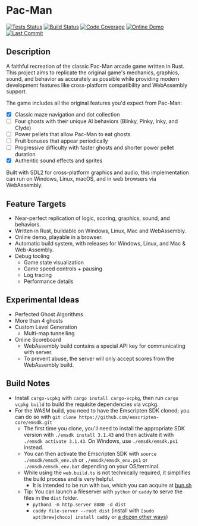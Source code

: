 # Pac-Man

[![Tests Status][badge-test]][test] [![Build Status][badge-build]][build] [![Code Coverage][badge-coverage]][coverage] [![Online Demo][badge-online-demo]][demo] [![Last Commit][badge-last-commit]][commits]

[badge-test]: https://github.com/Xevion/Pac-Man/actions/workflows/test.yaml/badge.svg
[badge-build]: https://github.com/Xevion/Pac-Man/actions/workflows/build.yaml/badge.svg
[badge-coverage]: https://coveralls.io/repos/github/Xevion/Pac-Man/badge.svg?branch=master
[badge-demo]: https://img.shields.io/github/deployments/Xevion/Pac-Man/github-pages?label=GitHub%20Pages
[badge-online-demo]: https://img.shields.io/badge/GitHub%20Pages-Demo-brightgreen
[badge-last-commit]: https://img.shields.io/github/last-commit/Xevion/Pac-Man
[build]: https://github.com/Xevion/Pac-Man/actions/workflows/build.yaml
[test]: https://github.com/Xevion/Pac-Man/actions/workflows/test.yaml
[coverage]: https://coveralls.io/github/Xevion/Pac-Man?branch=master
[demo]: https://xevion.github.io/Pac-Man/
[commits]: https://github.com/Xevion/Pac-Man/commits/master

## Description

A faithful recreation of the classic Pac-Man arcade game written in Rust. This project aims to replicate the original game's mechanics, graphics, sound, and behavior as accurately as possible while providing modern development features like cross-platform compatibility and WebAssembly support.

The game includes all the original features you'd expect from Pac-Man:

- [x] Classic maze navigation and dot collection
- [ ] Four ghosts with their unique AI behaviors (Blinky, Pinky, Inky, and Clyde)
- [ ] Power pellets that allow Pac-Man to eat ghosts
- [ ] Fruit bonuses that appear periodically
- [ ] Progressive difficulty with faster ghosts and shorter power pellet duration
- [x] Authentic sound effects and sprites

Built with SDL2 for cross-platform graphics and audio, this implementation can run on Windows, Linux, macOS, and in web browsers via WebAssembly.

## Feature Targets

- Near-perfect replication of logic, scoring, graphics, sound, and behaviors.
- Written in Rust, buildable on Windows, Linux, Mac and WebAssembly.
- Online demo, playable in a browser.
- Automatic build system, with releases for Windows, Linux, and Mac & Web-Assembly.
- Debug tooling
  - Game state visualization
  - Game speed controls + pausing
  - Log tracing
  - Performance details

## Experimental Ideas

- Perfected Ghost Algorithms
- More than 4 ghosts
- Custom Level Generation
  - Multi-map tunnelling
- Online Scoreboard
  - WebAssembly build contains a special API key for communicating with server.
  - To prevent abuse, the server will only accept scores from the WebAssembly build.

## Build Notes

- Install `cargo-vcpkg` with `cargo install cargo-vcpkg`, then run `cargo vcpkg build` to build the requisite dependencies via vcpkg.
- For the WASM build, you need to have the Emscripten SDK cloned; you can do so with `git clone https://github.com/emscripten-core/emsdk.git`
  - The first time you clone, you'll need to install the appropriate SDK version with `./emsdk install 3.1.43` and then activate it with `./emsdk activate 3.1.43`. On Windows, use `./emsdk/emsdk.ps1` instead.
  - You can then activate the Emscripten SDK with `source ./emsdk/emsdk_env.sh` or `./emsdk/emsdk_env.ps1` or `./emsdk/emsdk_env.bat` depending on your OS/terminal.
  - While using the `web.build.ts` is not technically required, it simplifies the build process and is very helpful.
    - It is intended to be run with `bun`, which you can acquire at [bun.sh](https://bun.sh/)
  - Tip: You can launch a fileserver with `python` or `caddy` to serve the files in the `dist` folder.
    - `python3 -m http.server 8080 -d dist`
    - `caddy file-server --root dist` (install with `[sudo apt|brew|choco] install caddy` or [a dozen other ways](https://caddyserver.com/docs/install))
